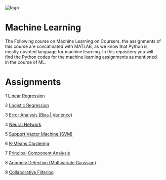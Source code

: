 ![logo](https://user-images.githubusercontent.com/75822824/118496991-451a2d00-b742-11eb-8d8b-fd6c7e0dad81.jpg)

# Machine Learning

The Following course on Machine Learning on Coursera, the assignments of this course are concatinated with MATLAB, as we know that Python is mostly upvoted language for machine learning. In this repositery you will find the Python codes for the machine learning assignments as mentioned in the course of ML.

# Assignments

 1 [Linear Regression](https://github.com/Devanshu-singh-VR/Machine-Learning-Python/tree/main/Machine%20Learning/1.linear%20regression)
 
 2 [Logistic Regression](https://github.com/Devanshu-singh-VR/Machine-Learning-Python/tree/main/Machine%20Learning/2.logestic%20regression)
 
 3 [Error Analysis (Bias | Varience)](https://github.com/Devanshu-singh-VR/Machine-Learning-Python/tree/main/Machine%20Learning/3.neural%20network)
 
 4 [Neural Network](https://github.com/Devanshu-singh-VR/Machine-Learning-Python/tree/main/Machine%20Learning/4.increment%20in%20perfornance%20bias%20and%20varience)
 
 5 [Support Vactor Machine (SVM)](https://github.com/Devanshu-singh-VR/Machine-Learning-Python/tree/main/Machine%20Learning/5.SVM%20(for%20classification))
 
 6 [K-Means Clustering](https://github.com/Devanshu-singh-VR/Machine-Learning-Python/tree/main/Machine%20Learning/6.clustering)
 
 7 [Principal Component Analysis](https://github.com/Devanshu-singh-VR/Machine-Learning-Python/tree/main/Machine%20Learning/7.dimension%20reduction(PCA))
 
 8 [Anomely Detection (Multivariate Gaussian)](https://github.com/Devanshu-singh-VR/Machine-Learning-Python/tree/main/Machine%20Learning/8.anomly%20detection)
 
 9 [Collaborative Filtering](https://github.com/Devanshu-singh-VR/Machine-Learning-Python/tree/main/Machine%20Learning/9.recommended%20system)
